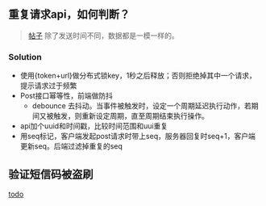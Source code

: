 

## 重复请求api，如何判断？

> [帖子](https://v2ex.com/t/839954#reply18)
> 除了发送时间不同，数据都是一模一样的。

### Solution
+ 使用{token+url}做分布式锁key，1秒之后释放；否则拒绝掉其中一个请求，提示请求过于频繁
+ Post接口幂等性，前端做防抖
  + debounce 去抖动。当事件被触发时，设定一个周期延迟执行动作，若期间又被触发，则重新设定周期，直至周期结束执行操作。
+ api加个uuid和时间戳，比较时间范围和uui重复
+ 用seq标记，客户端发起post请求时带上seq，服务器回复时seq+1，客户端更新seq。后端过滤掉重复的seq

## 验证短信码被盗刷

[todo](https://v2ex.com/t/845136)